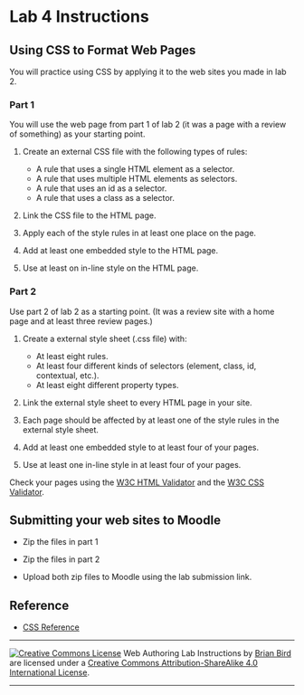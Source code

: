 # Lab 4 Instructions

## Using CSS to Format Web Pages

You will practice using CSS by applying it to the web sites you made in lab 2.

### Part 1

You will use the web page from part 1 of lab 2 (it was a page with a review of something) as your starting point. 

1. Create an external CSS file with the following types of rules:
   - A rule that uses a single HTML element as a selector.
   - A rule that uses multiple HTML elements as selectors.
   - A rule that uses an id as a selector.
   - A rule that uses a class as a selector.

2. Link the CSS file to the HTML page.
3. Apply each of the style rules in at least one place on the page.
4. Add at least one embedded style to the HTML page.
5. Use at least on in-line style on the HTML page.

### Part 2

Use part 2 of lab 2 as a starting point. (It was a review site with a home page and at least three review pages.)

1. Create a external style sheet (.css file) with:
   - At least eight rules.
   - At least four different kinds of selectors (element, class, id, contextual, etc.).
   - At least eight different property types.

2. Link the external style sheet to every HTML page in your site.
3. Each page should be affected by at least one of the style rules in the external style sheet.
4. Add at least one embedded style to at least four of your pages.
5. Use at least one in-line style in at least four of your pages.

Check your pages using the [W3C HTML Validator](https://validator.w3.org)  and the [W3C CSS Validator](http://jigsaw.w3.org/css-validator/).



## Submitting your web sites to Moodle

- Zip the files in part 1

- Zip the files in part 2

- Upload both zip files to Moodle using the lab submission link.



## Reference

* [CSS Reference](https://developer.mozilla.org/en-US/docs/Web/CSS/Reference)

------

[![Creative Commons License](https://i.creativecommons.org/l/by-sa/4.0/88x31.png)](http://creativecommons.org/licenses/by-sa/4.0/) Web Authoring Lab Instructions by [Brian Bird](https://profbird.online) are licensed under a [Creative Commons Attribution-ShareAlike 4.0 International License](http://creativecommons.org/licenses/by-sa/4.0/). 

------------



